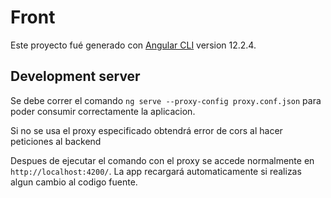 # Front

Este proyecto fué generado con  [Angular CLI](https://github.com/angular/angular-cli) version 12.2.4.

## Development server

Se debe correr el comando  `ng serve --proxy-config proxy.conf.json` para poder consumir correctamente la aplicacion.
 
Si no se usa el proxy especificado obtendrá error de cors al hacer peticiones al backend
 
Despues de ejecutar el comando con el proxy se accede normalmente en `http://localhost:4200/`. La app recargará automaticamente si realizas algun cambio al codigo fuente.
